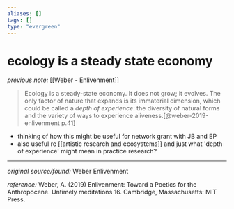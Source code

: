 ```yaml
---
aliases: []
tags: []
type: "evergreen"
---
```


# ecology is a steady state economy

_previous note:_ [[Weber - Enlivenment]]

> Ecology is a steady-­state economy. It does not grow; it evolves. The only factor of nature that expands is its immaterial dimension, which could be called a _depth of experience_: the diversity of natural forms and the variety of ways to experience aliveness.[@weber-2019-enlivenment p.41]

- thinking of how this might be useful for network grant with JB and EP
- also useful re [[artistic research and ecosystems]] and just what 'depth of experience' might mean in practice research?

---

_original source/found:_ Weber Enlivenment

_reference:_ Weber, A. (2019) Enlivenment: Toward a Poetics for the Anthropocene. Untimely meditations 16. Cambridge, Massachusetts: MIT Press.




